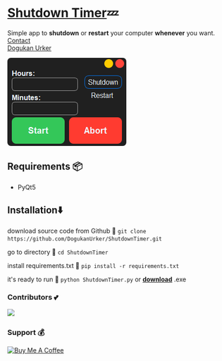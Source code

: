 # [Shutdown Timer](https://dogukanurker.com/shutdowntimer)💤

Simple app to **shutdown** or **restart** your computer **whenever** you want.
<br/>
[Contact](mailto:dogukanurker@icloud.com)<br/>
[Dogukan Urker](https://dogukanurker.com)

![shutdowntimer](shutdowntimer.png)

## Requirements 📦

- PyQt5

## Installation⬇️

download source code from Github 💾
`git clone https://github.com/DogukanUrker/ShutdownTimer.git`

go to directory 📁
`cd ShutdownTimer`

install requirements.txt 🔽
`pip install -r requirements.txt`

it's ready to run 🎉
`python ShutdownTimer.py`
or [**download**](https://github.com/DogukanUrker/shutdowntimer/releases/download/v1/ShutdownTimer.exe) .exe

### Contributors 💕

<a href="https://github.com/dogukanurker/shutdowntimer/graphs/contributors">
  <img src="https://contrib.rocks/image?repo=dogukanurker/shutdowntimer" />
</a>

### Support 💰

<a href="https://www.buymeacoffee.com/dogukanurker" target="_blank"><img src="https://cdn.buymeacoffee.com/buttons/v2/arial-red.png" alt="Buy Me A Coffee" style="height: 60px !important;width: 217px !important;" ></a>

